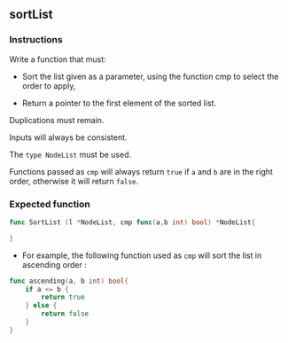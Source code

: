 ## sortList

### Instructions

Write a function that must:

- Sort the list given as a parameter, using the function cmp to select the order to apply,

- Return a pointer to the first element of the sorted list.

Duplications must remain.

Inputs will always be consistent.

The `type NodeList` must be used.

Functions passed as `cmp` will always return `true` if `a` and `b` are in the right order, otherwise it will return `false`.

### Expected function

```go
func SortList (l *NodeList, cmp func(a,b int) bool) *NodeList{

}
```

- For example, the following function used as `cmp` will sort the list in ascending order :

```go
func ascending(a, b int) bool{
	if a <= b {
		return true
	} else {
		return false
	}
}
```
